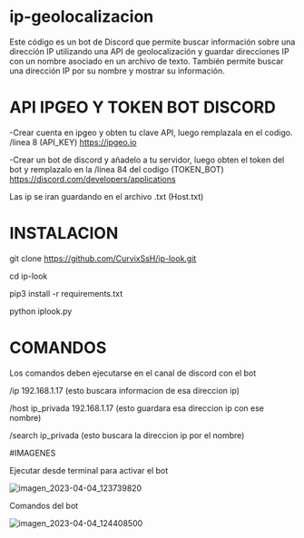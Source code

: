# ip-geolocalizacion 
Este código es un bot de Discord que permite buscar información sobre una dirección IP utilizando una API de geolocalización y guardar direcciones IP con un nombre asociado en un archivo de texto. También permite buscar una dirección IP por su nombre y mostrar su información.

# API IPGEO Y TOKEN BOT DISCORD

-Crear cuenta en ipgeo y obten tu clave API, luego remplazala en el codigo. /linea 8 (API_KEY) https://ipgeo.io

-Crear un bot de discord y añadelo a tu servidor, luego obten el token del bot y remplazalo en la /linea 84 del codigo 
(TOKEN_BOT) https://discord.com/developers/applications

Las ip se iran guardando en el archivo .txt (Host.txt) 

# INSTALACION

git clone https://github.com/CurvixSsH/ip-look.git

cd ip-look

pip3 install -r requirements.txt

python iplook.py

# COMANDOS

Los comandos deben ejecutarse en el canal de discord con el bot 

/ip 192.168.1.17  (esto buscara informacion de esa direccion ip)

/host ip_privada 192.168.1.17  (esto guardara esa direccion ip con ese nombre)

/search ip_privada  (esto buscara la direccion ip por el nombre)

#IMAGENES 

Ejecutar desde terminal para activar el bot

![imagen_2023-04-04_123739820](https://user-images.githubusercontent.com/127477293/229887310-f38f6c9d-16c6-4f0c-9236-1eae3dd4ec77.png)

Comandos del bot

![imagen_2023-04-04_124408500](https://user-images.githubusercontent.com/127477293/229888950-cffe8b86-665a-4c0e-a567-c0ab80a7aadf.png)


